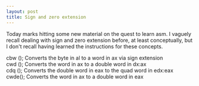 ```yaml
---
layout: post
title: Sign and zero extension
---
```


Today marks hitting some new material on the quest to learn asm. I vaguely recall dealing with sign and zero extension before, at least conceptually, but I don't recall having learned the instructions for these concepts.

cbw (); Converts the byte in al to a word in ax via sign extension  
cwd (); Converts the word in ax to a double word in dx:ax  
cdq (); Converts the double word in eax to the quad word in edx:eax  
cwde(); Converts the word in ax to a double word in eax  